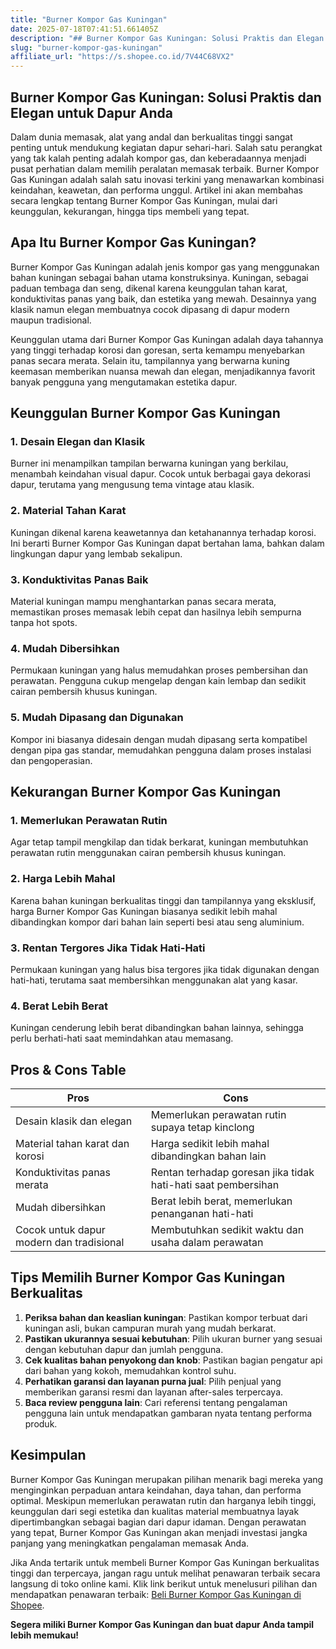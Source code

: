 ```yaml
---
title: "Burner Kompor Gas Kuningan"
date: 2025-07-18T07:41:51.661405Z
description: "## Burner Kompor Gas Kuningan: Solusi Praktis dan Elegan untuk Dapur Anda..."
slug: "burner-kompor-gas-kuningan"
affiliate_url: "https://s.shopee.co.id/7V44C68VX2"
---
```

## Burner Kompor Gas Kuningan: Solusi Praktis dan Elegan untuk Dapur Anda

Dalam dunia memasak, alat yang andal dan berkualitas tinggi sangat penting untuk mendukung kegiatan dapur sehari-hari. Salah satu perangkat yang tak kalah penting adalah kompor gas, dan keberadaannya menjadi pusat perhatian dalam memilih peralatan memasak terbaik. Burner Kompor Gas Kuningan adalah salah satu inovasi terkini yang menawarkan kombinasi keindahan, keawetan, dan performa unggul. Artikel ini akan membahas secara lengkap tentang Burner Kompor Gas Kuningan, mulai dari keunggulan, kekurangan, hingga tips membeli yang tepat.

## Apa Itu Burner Kompor Gas Kuningan?

 Burner Kompor Gas Kuningan adalah jenis kompor gas yang menggunakan bahan kuningan sebagai bahan utama konstruksinya. Kuningan, sebagai paduan tembaga dan seng, dikenal karena keunggulan tahan karat, konduktivitas panas yang baik, dan estetika yang mewah. Desainnya yang klasik namun elegan membuatnya cocok dipasang di dapur modern maupun tradisional.

Keunggulan utama dari Burner Kompor Gas Kuningan adalah daya tahannya yang tinggi terhadap korosi dan goresan, serta kemampu menyebarkan panas secara merata. Selain itu, tampilannya yang berwarna kuning keemasan memberikan nuansa mewah dan elegan, menjadikannya favorit banyak pengguna yang mengutamakan estetika dapur.

## Keunggulan Burner Kompor Gas Kuningan

### 1. Desain Elegan dan Klasik
 Burner ini menampilkan tampilan berwarna kuningan yang berkilau, menambah keindahan visual dapur. Cocok untuk berbagai gaya dekorasi dapur, terutama yang mengusung tema vintage atau klasik.

### 2. Material Tahan Karat
Kuningan dikenal karena keawetannya dan ketahanannya terhadap korosi. Ini berarti Burner Kompor Gas Kuningan dapat bertahan lama, bahkan dalam lingkungan dapur yang lembab sekalipun.

### 3. Konduktivitas Panas Baik
Material kuningan mampu menghantarkan panas secara merata, memastikan proses memasak lebih cepat dan hasilnya lebih sempurna tanpa hot spots.

### 4. Mudah Dibersihkan
Permukaan kuningan yang halus memudahkan proses pembersihan dan perawatan. Pengguna cukup mengelap dengan kain lembap dan sedikit cairan pembersih khusus kuningan.

### 5. Mudah Dipasang dan Digunakan
Kompor ini biasanya didesain dengan mudah dipasang serta kompatibel dengan pipa gas standar, memudahkan pengguna dalam proses instalasi dan pengoperasian.

## Kekurangan Burner Kompor Gas Kuningan

### 1. Memerlukan Perawatan Rutin
Agar tetap tampil mengkilap dan tidak berkarat, kuningan membutuhkan perawatan rutin menggunakan cairan pembersih khusus kuningan.

### 2. Harga Lebih Mahal
Karena bahan kuningan berkualitas tinggi dan tampilannya yang eksklusif, harga Burner Kompor Gas Kuningan biasanya sedikit lebih mahal dibandingkan kompor dari bahan lain seperti besi atau seng aluminium.

### 3. Rentan Tergores Jika Tidak Hati-Hati
Permukaan kuningan yang halus bisa tergores jika tidak digunakan dengan hati-hati, terutama saat membersihkan menggunakan alat yang kasar.

### 4. Berat Lebih Berat
Kuningan cenderung lebih berat dibandingkan bahan lainnya, sehingga perlu berhati-hati saat memindahkan atau memasang.

## Pros & Cons Table

| **Pros** | **Cons** |
| --- | --- |
| Desain klasik dan elegan | Memerlukan perawatan rutin supaya tetap kinclong |
| Material tahan karat dan korosi | Harga sedikit lebih mahal dibandingkan bahan lain |
| Konduktivitas panas merata | Rentan terhadap goresan jika tidak hati-hati saat pembersihan |
| Mudah dibersihkan | Berat lebih berat, memerlukan penanganan hati-hati |
| Cocok untuk dapur modern dan tradisional | Membutuhkan sedikit waktu dan usaha dalam perawatan |

## Tips Memilih Burner Kompor Gas Kuningan Berkualitas

1. **Periksa bahan dan keaslian kuningan**: Pastikan kompor terbuat dari kuningan asli, bukan campuran murah yang mudah berkarat.
2. **Pastikan ukurannya sesuai kebutuhan**: Pilih ukuran burner yang sesuai dengan kebutuhan dapur dan jumlah pengguna.
3. **Cek kualitas bahan penyokong dan knob**: Pastikan bagian pengatur api dari bahan yang kokoh, memudahkan kontrol suhu.
4. **Perhatikan garansi dan layanan purna jual**: Pilih penjual yang memberikan garansi resmi dan layanan after-sales terpercaya.
5. **Baca review pengguna lain**: Cari referensi tentang pengalaman pengguna lain untuk mendapatkan gambaran nyata tentang performa produk.

## Kesimpulan

 Burner Kompor Gas Kuningan merupakan pilihan menarik bagi mereka yang menginginkan perpaduan antara keindahan, daya tahan, dan performa optimal. Meskipun memerlukan perawatan rutin dan harganya lebih tinggi, keunggulan dari segi estetika dan kualitas material membuatnya layak dipertimbangkan sebagai bagian dari dapur idaman. Dengan perawatan yang tepat, Burner Kompor Gas Kuningan akan menjadi investasi jangka panjang yang meningkatkan pengalaman memasak Anda.

Jika Anda tertarik untuk membeli Burner Kompor Gas Kuningan berkualitas tinggi dan terpercaya, jangan ragu untuk melihat penawaran terbaik secara langsung di toko online kami. Klik link berikut untuk menelusuri pilihan dan mendapatkan penawaran terbaik: [Beli Burner Kompor Gas Kuningan di Shopee](https://s.shopee.co.id/7V44C68VX2).

**Segera miliki Burner Kompor Gas Kuningan dan buat dapur Anda tampil lebih memukau!**